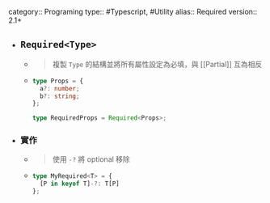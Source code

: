 category:: Programing
type:: #Typescript, #Utility
alias:: Required
version:: 2.1+

- ## `Required<Type>`
	- > 複製 `Type` 的結構並將所有屬性設定為必填，與 [[Partial]] 互為相反
	- ```typescript
	  type Props = {
	    a?: number;
	    b?: string;
	  };
	  
	  type RequiredProps = Required<Props>;
	  ```
- ### 實作
	- > 使用 `-?` 將 optional 移除
	- ```typescript
	  type MyRequired<T> = {
	    [P in keyof T]-?: T[P]
	  };
	  ```